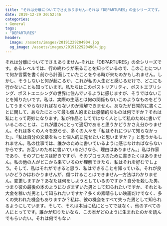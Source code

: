 ```yaml
---
title: "それは分離についてでさえありません-それは「DEPARTURES」の全シリーズです。"
date: 2019-12-29 20:52:46
categories:
- General
tags:
- "DEPARTURES"
header:
  image: /assets/images/20191229204904.jpg
  og_image: /assets/images/20191229204904.jpg
---
```


それは分離についてでさえありません-それは「DEPARTURES」の全シリーズです。あるレベルでは、行の終わりが来ることを知っているので、このことについて何か言葉を書く前から計画していたことをやる時が来たのかもしれません。しかし、そうしないと何が起こるか、これが私の人生だと感じるだけで、どこにも行かないことも知っています。私たちはこのポストリアリティ、ポストエブリシング、ポストエニシングの世界に住んでいるように感じますが、そうではないことを知りたいです。私は、実際の生活とは何の関係もないこのようなものをどうしてうまくやらなければならないのか理解できません。あなたが日常的に書くことに関して、あなたにとって最も個人的または感情的なものは何ですか？それは私にとって奇妙になります。私が作品としてではなく人として私のために書いているこのことは、これが誰かにとって適切であると思うかどうかさえ分かりません。それは多くの人々を怒らせ、多くの人々を「私はそれについて知らなかった」、「私は自分の文章をもっと個人的に見せたいと思いますか？」と思うかもしれません。私の仕事では、誰かのために書いているように感じなければならないからです。お互いのために書いているだけなら、理由はありません。」私は作家であり、そのプロセスは好きですが、そのプロセスのために書きたくはありません。私の他の人がどこから来ているのか理解できたら、私はそれを好むでしょう。そして、私はそれができると思う、私はできることを知っている。それが良いかどうかはわかりませんが、傷つけることはできません—方法はわかりません。変更しますか？あなたは何をしようとしているのですか？自分を殺した男、つまり彼の最後の本のようにひざまずいた男として知られたいですか、それとも大金を稼いだ男として知られたいですか？多くの素晴らしい映画だけでなく、多くの失われた機会もありますか？私は、彼の機会をすべて失った男として知られるようにしています。そして、それは本当に私にとってではなく、他のすべての人にとってです。誰かが知りたいなら、この本がどのように生まれたのかを読んでもらいたい。それは何でもない
